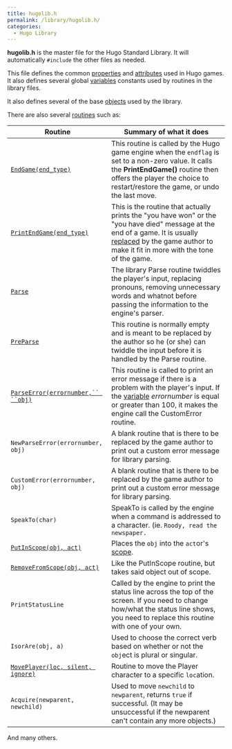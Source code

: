 ```yaml
---
title: hugolib.h
permalink: /library/hugolib.h/
categories: 
  - Hugo Library
---
```


**hugolib.h** is the master file for the Hugo Standard Library. It will
automatically `#include` the other files as needed.

This file defines the common [properties](/properties/) and
[attributes](/attributes/) used in Hugo games. It also defines
several global [variables](/basics/variables/) constants used by
routines in the library files.

It also defines several of the base [objects](/basics/objects/) used
by the library.

There are also several [routines](/routines/) such as:

| Routine                                                            | Summary of what it does                                                                                                                                                                                                               |
|--------------------------------------------------------------------|---------------------------------------------------------------------------------------------------------------------------------------------------------------------------------------------------------------------------------------|
| [`EndGame(end_type)`](/routines/endgame/)                          | This routine is called by the Hugo game engine when the `endflag` is set to a non-zero value. It calls the **PrintEndGame()** routine then offers the player the choice to restart/restore the game, or undo the last move.           |
| [`PrintEndGame(end_type)`](/routines/printendgame/)                | This is the routine that actually prints the "you have won" or the "you have died" message at the end of a game. It is usually [replaced](/guts/replace/) by the game author to make it fit in more with the tone of the game.    |
| [`Parse`](/routines/parse/)                                        | The library Parse routine twiddles the player's input, replacing pronouns, removing unnecessary words and whatnot before passing the information to the engine's parser.                                                              |
| [`PreParse`](/parsing/preparse/)                                  | This routine is normally empty and is meant to be replaced by the author so he (or she) can twiddle the input before it is handled by the Parse routine.                                                                              |
| [`ParseError(errornumber,`` ``obj)`](/parsing/parseerror/)        | This routine is called to print an error message if there is a problem with the player's input. If the [variable](/basics/variables/) *errornumber* is equal or greater than 100, it makes the engine call the CustomError routine. |
| `NewParseError(errornumber, obj)`                                  | A blank routine that is there to be replaced by the game author to print out a custom error message for library parsing.                                                                                                              |
| `CustomError(errornumber, obj)`                                    | A blank routine that is there to be replaced by the game author to print out a custom error message for library parsing.                                                                                                              |
| `SpeakTo(char)`                                                    | SpeakTo is called by the engine when a command is addressed to a character. (ie. `Roody, read the newspaper.`                                                                                                                         |
| [`PutInScope(obj, act)`](/properties/in_scope/)           | Places the `obj` into the `act`or's [scope](/scope/).                                                                                                                                                                        |
| [`RemoveFromScope(obj, act)`](/properties/in_scope/) | Like the PutInScope routine, but takes said object out of scope.                                                                                                                                                                      |
| `PrintStatusLine`                                                  | Called by the engine to print the status line across the top of the screen. If you need to change how/what the status line shows, you need to replace this routine with one of your own.                                              |
| `IsorAre(obj, a)`                                                  | Used to choose the correct verb based on whether or not the `obj`ect is plural or singular.                                                                                                                                           |
| [`MovePlayer(loc, silent, ignore)`](/routines/moveplayer/)         | Routine to move the Player character to a specific `loc`ation.                                                                                                                                                                        |
| `Acquire(newparent, newchild)`                                     | Used to move `newchild` to `newparent`, returns `true` if successful. (It may be unsuccessful if the newparent can't contain any more objects.)                                                                                       |

And many others.
